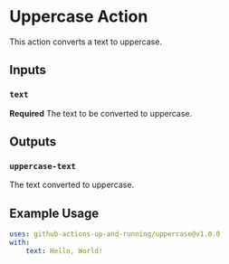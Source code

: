 # Uppercase Action
This action converts a text to uppercase. 
## Inputs 
### `text`
**Required** The text to be converted to uppercase. 
## Outputs 
### `uppercase-text`
The text converted to uppercase. 
## Example Usage 
```yaml
uses: github-actions-up-and-running/uppercase@v1.0.0
with: 
    text: Hello, World!
``` 